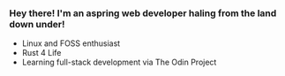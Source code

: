 ### Hey there! I'm an aspring web developer haling from the land down under!

-  Linux and FOSS enthusiast
-  Rust 4 Life
-  Learning full-stack development via The Odin Project
